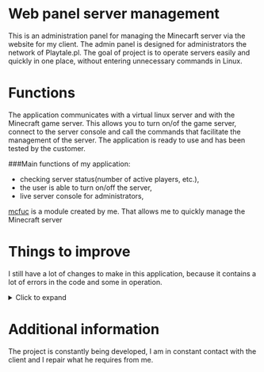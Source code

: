 # Web panel server management
This is an administration panel for managing the Minecarft server via the website for my client.
The admin panel is designed for administrators the network of Playtale.pl. 
The goal of project is to operate servers easily and quickly in one place, without entering unnecessary commands in Linux.



# Functions
The application communicates with a virtual linux server and with the Minecraft game server. 
This allows you to turn on/of the game server, connect to the server console and call the commands that facilitate the management of the server.
The application is ready to use and has been tested by the customer.

###Main functions of my application:
 - checking server status(number of active players, etc.),
 - the user is able to turn on/off the server,
 - live server console for administrators,

[mcfuc](https://github.com/xNykram/flask_project/blob/master/mcfuc.py) is a module created by me. That allows me to quickly manage the Minecraft server

# Things to improve
I still have a lot of changes to make in this application, because it contains a lot of errors in the code and some in operation.

<details>
  <summary>Click to expand</summary>
   1. back to main page,
   2. read server information from database,
   3. more flash messages instead print,
   4. list of players on console page 
   5. recreate ajax script 
   6. more...
</details>

# Additional information

The project is constantly being developed, I am in constant contact with the client and I repair what he requires from me. 